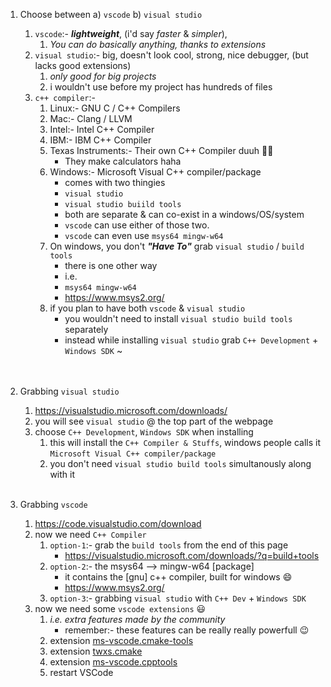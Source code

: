 1. Choose between a) `vscode` b) `visual studio`
    1. `vscode`:- _**lightweight**_, (i'd say _faster_ & _simpler_), 
        1. _You can do basically anything, thanks to extensions_
    2. `visual studio`:- big, doesn't look cool, strong, nice debugger, (but lacks good extensions)
        1. _only good for big projects_
        2. i wouldn't use before my project has hundreds of files
    3. `c++ compiler`:-
        1. Linux:- GNU C / C++ Compilers
        2. Mac:- Clang / LLVM
        3. Intel:- Intel C++ Compiler
        4. IBM:- IBM C++ Compiler
        5. Texas Instruments:- Their own C++ Compiler duuh 🤷‍♀️
            - They make calculators haha
        6. Windows:- Microsoft Visual C++ compiler/package
            - comes with two thingies
            - `visual studio`
            - `visual studio buiild tools`
            - both are separate & can co-exist in a windows/OS/system
            - `vscode` can use either of those two.
            - `vscode` can even use `msys64 mingw-w64`
        7. On windows, you don't _**"Have To"**_ grab `visual studio` / `build tools`
            - there is one other way
            - i.e.
            - `msys64 mingw-w64`
            - https://www.msys2.org/
        8. if you plan to have both `vscode` & `visual studio`
            - you wouldn't need to install `visual studio build tools` separately
            - instead while installing `visual studio` grab `C++ Development` + `Windows SDK`  ~
			</br>
			</br>

3. Grabbing `visual studio`
    1. https://visualstudio.microsoft.com/downloads/ 
    2. you will see `visual studio` @ the top part of the webpage
    3. choose `C++ Development`, `Windows SDK` when installing
        1. this will install the `C++ Compiler & Stuffs`, windows people calls it `Microsoft Visual C++ compiler/package`
        2. you don't need `visual studio build tools` simultanously along with it
 </br></br>

2. Grabbing `vscode`
    1. https://code.visualstudio.com/download
    2. now we need `C++ Compiler`
        1. `option-1`:- grab the `build tools` from the end of this page
            - https://visualstudio.microsoft.com/downloads/?q=build+tools
        2. `option-2`:- the msys64 --> mingw-w64 [package]
            - it contains the [gnu] c++ compiler, built for windows 😄
            - https://www.msys2.org/
        3. `option-3`:- grabbing `visual studio` with `C++ Dev` + `Windows SDK` 
    3. now we need some `vscode extensions` 😃
        1. _i.e. extra features made by the community_
            - remember:- these features can be really really powerfull 😉
        2. extension [ms-vscode.cmake-tools](https://marketplace.visualstudio.com/items?itemName=ms-vscode.cmake-tools)
        3. extension [twxs.cmake](https://marketplace.visualstudio.com/items?itemName=twxs.cmake)
        4. extension [ms-vscode.cpptools](https://marketplace.visualstudio.com/items?itemName=ms-vscode.cpptools)
        5. restart VSCode